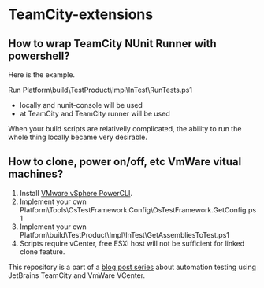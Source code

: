 TeamCity-extensions
===================

## How to wrap TeamCity NUnit Runner with powershell? ##

Here is the example.

Run Platform\build\TestProduct\Impl\InTest\RunTests.ps1

- locally and nunit-console will be used
- at TeamCity and TeamCity runner will be used

When your build scripts are relativelly complicated, the ability to run the whole thing locally became very desirable.

## How to clone, power on/off, etc VmWare vitual machines? ##

1. Install [VMware vSphere PowerCLI](https://my.vmware.com/web/vmware/details?downloadGroup=VSP510-PCLI-510&productId=285).
2. Implement your own Platform\Tools\OsTestFramework.Config\OsTestFramework.GetConfig.ps1
3. Implement your own Platform\build\TestProduct\Impl\InTest\GetAssembliesToTest.ps1
4. Scripts require vCenter, free ESXi host will not be sufficient for linked clone feature.

This repository is a part of a [blog post series](http://dev-in-test.blogspot.com/2014/02/how-we-at-jetbrains-dotnet-team-do.html) about automation testing using JetBrains TeamCity and VmWare VCenter.